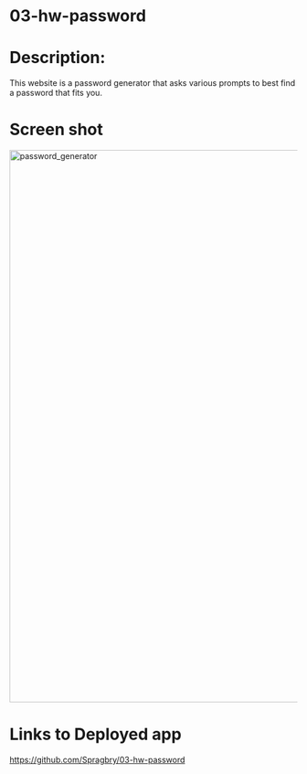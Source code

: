 # 03-hw-password

# Description:
This website is a password generator that asks various prompts to best find a password that fits you. 

# Screen shot

<img width="967" alt="password_generator" src="https://user-images.githubusercontent.com/77589691/110394740-edbd5980-803a-11eb-86cc-f71cba3871d9.png">

# Links to Deployed app 

https://github.com/Spragbry/03-hw-password
